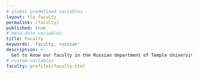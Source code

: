 ```yaml
---
# global predefined variables
layout: tla_faculty
permalink: /faculty/
published: true
# meta-data variables
title: Faculty
keywords: 'faculty, russian'
description: >-
  Get to know our faculty in the Russian department of Temple University’s College of Liberal Arts.
# custom variables
faculty: profiles/faculty.html
---
```

